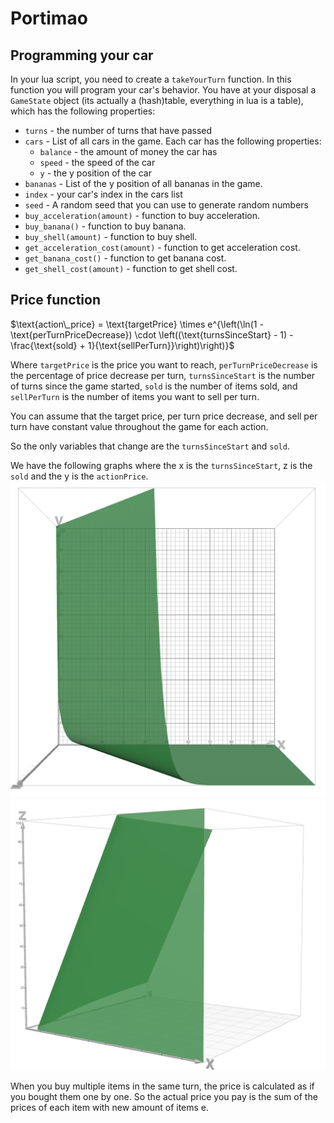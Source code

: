 # Portimao

## Programming your car

In your lua script, you need to create a `takeYourTurn` function. In this function you will program your car's behavior.
You have at your disposal a `GameState` object (its actually a (hash)table, everything in lua is a table), which has the following properties:

- `turns` - the number of turns that have passed
- `cars` - List of all cars in the game. Each car has the following properties:
  - `balance` - the amount of money the car has
  - `speed` - the speed of the car
  - `y` - the y position of the car
- `bananas` - List of the y position of all bananas in the game.
- `index` - your car's index in the cars list
- `seed` - A random seed that you can use to generate random numbers
- `buy_acceleration(amount)` - function to buy acceleration.
- `buy_banana()` - function to buy banana.
- `buy_shell(amount)` - function to buy shell.
- `get_acceleration_cost(amount)` - function to get acceleration cost.
- `get_banana_cost()` - function to get banana cost.
- `get_shell_cost(amount)` - function to get shell cost.

## Price function

$`\text{action\_price} = \text{targetPrice} \times e^{\left(\ln(1 - \text{perTurnPriceDecrease}) \cdot \left((\text{turnsSinceStart} - 1) - \frac{\text{sold} + 1}{\text{sellPerTurn}}\right)\right)}`$

Where `targetPrice` is the price you want to reach, `perTurnPriceDecrease` is the percentage of price decrease per turn, `turnsSinceStart` is the number of turns since the game started, `sold` is the number of items sold, and `sellPerTurn` is the number of items you want to sell per turn.

You can assume that the target price, per turn price decrease, and sell per turn have constant value throughout the game for each action.

So the only variables that change are the `turnsSinceStart` and `sold`.

We have the following graphs where the x is the `turnsSinceStart`, z is the `sold` and the y is the `actionPrice`.
![](./assets/Graph1.png)
![](./assets/Graph2.png)

When you buy multiple items in the same turn, the price is calculated as if you bought them one by one. So the actual price you pay is the sum of the prices of each item with new amount of items e.
